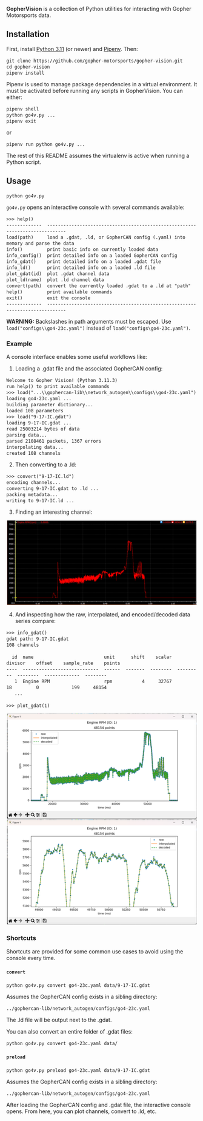 **GopherVision** is a collection of Python utilities for interacting with Gopher Motorsports data.

## Installation
First, install [Python 3.11](https://www.python.org/downloads/release/python-3116/) (or newer) and [Pipenv](https://pipenv.pypa.io/en/latest/installation/). Then:

```
git clone https://github.com/gopher-motorsports/gopher-vision.git
cd gopher-vision
pipenv install
```

Pipenv is used to manage package dependencies in a virtual environment. It must be activated before running any scripts in GopherVision. You can either:
```
pipenv shell
python go4v.py ...
pipenv exit
```
or
```
pipenv run python go4v.py ...
```
The rest of this README assumes the virtualenv is active when running a Python script.

## Usage
```
python go4v.py
```

`go4v.py` opens an interactive console with several commands available:
```
>>> help()
-------------  -----------------------------------------------------------------------------
load(path)     load a .gdat, .ld, or GopherCAN config (.yaml) into memory and parse the data
info()         print basic info on currently loaded data
info_config()  print detailed info on a loaded GopherCAN config
info_gdat()    print detailed info on a loaded .gdat file
info_ld()      print detailed info on a loaded .ld file
plot_gdat(id)  plot .gdat channel data
plot_ld(name)  plot .ld channel data
convert(path)  convert the currently loaded .gdat to a .ld at "path"
help()         print available commands
exit()         exit the console
-------------  -----------------------------------------------------------------------------
```

**WARNING:** Backslashes in path arguments must be escaped. Use `load("configs\\go4-23c.yaml")` instead of `load("configs\go4-23c.yaml")`.

### Example

A console interface enables some useful workflows like:

1. Loading a .gdat file and the associated GopherCAN config:
```
Welcome to Gopher Vision! (Python 3.11.3)
run help() to print available commands
>>> load("...\\gophercan-lib\\network_autogen\\configs\\go4-23c.yaml")
loading go4-23c.yaml ...
building parameter dictionary...
loaded 108 parameters
>>> load("9-17-IC.gdat")
loading 9-17-IC.gdat ...
read 25003214 bytes of data
parsing data...
parsed 2108461 packets, 1367 errors
interpolating data...
created 108 channels
```

2. Then converting to a .ld:
```
>>> convert("9-17-IC.ld")
encoding channels...
converting 9-17-IC.gdat to .ld ...
packing metadata...
writing to 9-17-IC.ld ...
```

3. Finding an interesting channel:

<p align="center">
  <img width="500" src="img/i2.png">
</p>

4. And inspecting how the raw, interpolated, and encoded/decoded data series compare:

```
>>> info_gdat()
gdat path: 9-17-IC.gdat
108 channels

  id  name                          unit      shift    scalar    divisor    offset    sample_rate    points
----  ----------------------------  ------  -------  --------  ---------  --------  -------------  --------
   1  Engine RPM                    rpm           4     32767         18         0            199     48154
   ...

>>> plot_gdat(1)
```

<p align="center">
  <img width="500" src="img/plot.png">
  <img width="500" src="img/plot-zoomed.png">
</p>

### Shortcuts

Shortcuts are provided for some common use cases to avoid using the console every time.

#### `convert`

```
python go4v.py convert go4-23c.yaml data/9-17-IC.gdat
```

Assumes the GopherCAN config exists in a sibling directory:
```
../gophercan-lib/network_autogen/configs/go4-23c.yaml
```

The .ld file will be output next to the .gdat.

You can also convert an entire folder of .gdat files:
```
python go4v.py convert go4-23c.yaml data/
```

#### `preload`

```
python go4v.py preload go4-23c.yaml data/9-17-IC.gdat
```

Assumes the GopherCAN config exists in a sibling directory:
```
../gophercan-lib/network_autogen/configs/go4-23c.yaml
```

After loading the GopherCAN config and .gdat file, the interactive console opens. From here, you can plot channels, convert to .ld, etc.